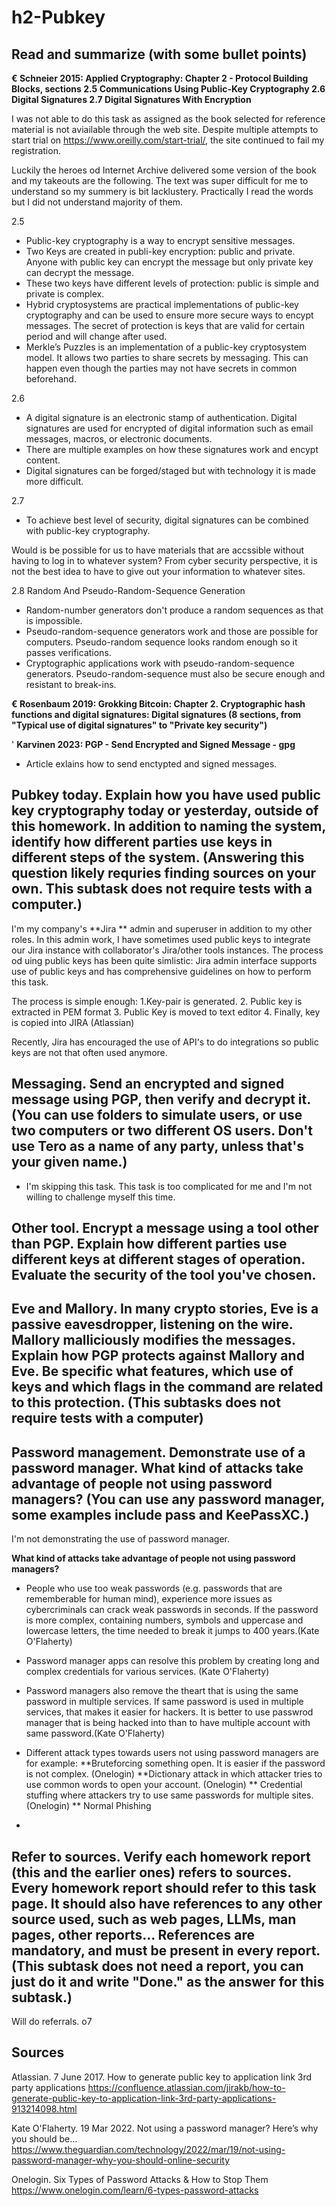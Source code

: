 # h2-Pubkey

## Read and summarize (with some bullet points)
**€ Schneier 2015: Applied Cryptography: Chapter 2 - Protocol Building Blocks, sections
2.5 Communications Using Public-Key Cryptography
2.6 Digital Signatures
2.7 Digital Signatures With Encryption**

I was not able to do this task as assigned as the book selected for reference material is not aviailable through the web site. Despite multiple attempts to start trial on https://www.oreilly.com/start-trial/, the site continued to fail my registration.

Luckily the heroes od Internet Archive delivered some version of the book and my takeouts are the following. The text was super difficult for me to understand so my summery is bit lacklustery. Practically I read the words but I did not understand majority of them.

2.5 
* Public-key cryptography is a way to encrypt sensitive messages. 
* Two Keys are created in publi-key encryption: public and private. Anyone with public key can encrypt the message but only private key can decrypt the message.
* These two keys have different levels of protection: public is simple and private is complex.
* Hybrid cryptosystems are practical implementations of public-key cryptography and can be used to ensure more secure ways to encypt messages. The secret of protection is keys that are valid for certain period and will change after used.
* Merkle’s Puzzles is an implementation of a public-key cryptosystem model. It allows two parties to share secrets by messaging. This can happen even though the parties may not have secrets in common beforehand.

2.6
* A digital signature is an electronic stamp of authentication. Digital signatures are used for encrypted of digital information such as email messages, macros, or electronic documents.
* There are multiple examples on how these signatures work and encypt content.
* Digital signatures can be forged/staged but with technology it is made more difficult.

2.7
* To achieve best level of security, digital signatures can be combined with public-key cryptography. 

Would is be possible for us to have materials that are accssible without having to log in to whatever system? From cyber security perspective, it is not the best idea to have to give out your information to whatever sites.

2.8 Random And Pseudo-Random-Sequence Generation

* Random-number generators don't produce a random sequences as that is impossible.
* Pseudo-random-sequence generators work and those are possible for computers. Pseudo-random sequence looks random enough so it passes verifications.
* Cryptographic applications work with pseudo-random-sequence generators. Pseudo-random-sequence must also be secure enough and resistant to break-ins.


**€ Rosenbaum 2019: Grokking Bitcoin:
Chapter 2. Cryptographic hash functions and digital signatures:
Digital signatures (8 sections, from "Typical use of digital signatures" to "Private key security")**


'
**Karvinen 2023: PGP - Send Encrypted and Signed Message - gpg**

* Article exlains how to send enctypted and signed messages.


## Pubkey today. Explain how you have used public key cryptography today or yesterday, outside of this homework. In addition to naming the system, identify how different parties use keys in different steps of the system. (Answering this question likely requries finding sources on your own. This subtask does not require tests with a computer.)

I'm my company's **Jira ** admin and superuser in addition to my other roles. In this admin work, I have sometimes used public keys to integrate our Jira instance with collaborator's Jira/other tools instances. The process od uing public keys has been quite simlistic: Jira admin interface supports use of public keys and has comprehensive guidelines on how to perform this task.

The process is simple enough: 
1.Key-pair is generated. 
2. Public key is extracted in PEM format
3. Public Key is moved to text editor
4. Finally, key is copied into JIRA
(Atlassian)

Recently, Jira has encouraged the use of API's to do integrations so public keys are not that often used anymore. 

## Messaging. Send an encrypted and signed message using PGP, then verify and decrypt it. (You can use folders to simulate users, or use two computers or two different OS users. Don't use Tero as a name of any party, unless that's your given name.)

* I'm skipping this task. This task is too complicated for me and I'm not willing to challenge myself this time.

## Other tool. Encrypt a message using a tool other than PGP. Explain how different parties use different keys at different stages of operation. Evaluate the security of the tool you've chosen.

## Eve and Mallory. In many crypto stories, Eve is a passive eavesdropper, listening on the wire. Mallory malliciously modifies the messages. Explain how PGP protects against Mallory and Eve. Be specific what features, which use of keys and which flags in the command are related to this protection. (This subtasks does not require tests with a computer)


## Password management. Demonstrate use of a password manager. What kind of attacks take advantage of people not using password managers? (You can use any password manager, some examples include pass and KeePassXC.)

I'm not demonstrating the use of password manager.

**What kind of attacks take advantage of people not using password managers?**

* People who use too weak passwords (e.g. passwords that are rememberable for human mind), experience more issues as cybercriminals can crack weak passwords in seconds. If the password is more complex, containing numbers, symbols and uppercase and lowercase letters, the time needed to break it jumps to 400 years.(Kate O'Flaherty)
* Password manager apps can resolve this problem by creating long and complex credentials for various services. (Kate O'Flaherty)
* Password managers also remove the theart that is using the same password in multiple services. If same password is used in multiple services, that makes it easier for hackers. It is better to use passwrod manager that is being hacked into than to have multiple account with same password.(Kate O'Flaherty)

* Different attack types towards users not using password managers are for example:
  **Bruteforcing something open. It is easier if the password is not complex. (Onelogin)
  **Dictionary attack in which attacker tries to use common words to open your account. (Onelogin)
  ** Credential stuffing where attackers try to use same passwords for multiple sites. (Onelogin)
  ** Normal Phishing
  
* 

## Refer to sources. Verify each homework report (this and the earlier ones) refers to sources. Every homework report should refer to this task page. It should also have references to any other source used, such as web pages, LLMs, man pages, other reports... References are mandatory, and must be present in every report. (This subtask does not need a report, you can just do it and write "Done." as the answer for this subtask.)

Will do referrals. o7

## Sources

Atlassian. 7 June 2017. How to generate public key to application link 3rd party applications 
https://confluence.atlassian.com/jirakb/how-to-generate-public-key-to-application-link-3rd-party-applications-913214098.html 

Kate O'Flaherty. 19 Mar 2022. Not using a password manager? Here’s why you should be…
https://www.theguardian.com/technology/2022/mar/19/not-using-password-manager-why-you-should-online-security

Onelogin. Six Types of Password Attacks & How to Stop Them
https://www.onelogin.com/learn/6-types-password-attacks
